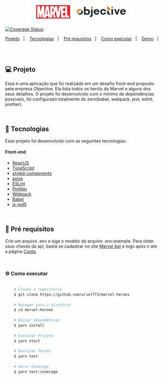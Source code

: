 <h1 align="center">
    <img alt="Marvel Heroes" title="Marvel Heroes" src=".github/logo.png" width="300px" />
</h1>

[![Coverage Status](https://coveralls.io/repos/github/arielff3/marvel-heroes/badge.svg?branch=main)](https://coveralls.io/github/arielff3/marvel-heroes?branch=main)

<p align="center">
  <a href="#computer-projeto">Projeto</a>&nbsp;&nbsp;&nbsp;|&nbsp;&nbsp;&nbsp;
  <a href="#rocket-tecnologias">Tecnologias</a>&nbsp;&nbsp;&nbsp;|&nbsp;&nbsp;&nbsp;
  <a href="#bookmark_tabs-pre_requisitos">Pré requisitos</a>&nbsp;&nbsp;&nbsp;|&nbsp;&nbsp;&nbsp;
  <a href="#gear-como-executar">Como executar</a>&nbsp;&nbsp;&nbsp;|&nbsp;&nbsp;&nbsp;
  <a href="https://github.com/facebook/react">Demo</a>&nbsp;&nbsp;&nbsp;|&nbsp;&nbsp;&nbsp;
</p>

<br/>

## :computer: Projeto

Essa é uma aplicação que foi realizado em um desafio front-end proposto pela empresa Objective. Ela lista todos os heróis da Marvel e alguns dos seus detalhes. O projeto foi desenvolvido com o mínimo de dependências possíveis, foi configurado totalmente do zero(babel, webpack, jest, eslint, prettier).

<br/>

## :rocket: Tecnologias
Esse projeto foi desenvolvido com as seguintes tecnologias:

#### Front-end
- [ReactJS](https://github.com/facebook/react)
- [TypeScript](https://github.com/microsoft/TypeScript)
- [styled-components](https://github.com/styled-components/styled-components)
- [axios](https://github.com/axios/axios)
- [ESLint](https://github.com/eslint/eslint)
- [Prettier](https://github.com/prettier/prettier)
- [Webpack](https://github.com/webpack/webpack)
- [Babel](https://github.com/babel/babel)
- [js-md5](https://github.com/emn178/js-md5)

<br/>

## :bookmark_tabs: Pré requisitos

Crie um arquivo .env e siga o modelo do arquivo .env.exemple. Para obter seus
chaves da api, basta se cadastrar no site [Marvel Api](https://developer.marvel.com/) e logo após ir até
a página [Conta](https://developer.marvel.com/account).

<br/>

### :gear: Como executar


```bash

    # Clonar o repositório
    $ git clone https://github.com/arielff3/marvel-heroes

    # Navegar para o diretório
    $ cd marvel-heroes

    # Baixar dependências
    $ yarn install

    # Executar Projeto
    $ yarn start

    # Realizar Testes
    $ yarn test

    # Gerar Coverage
    $ yarn test:coverage

```
